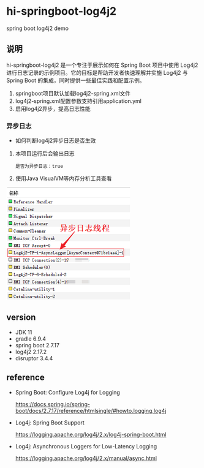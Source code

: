 # hi-springboot-log4j2
spring boot log4j2 demo

## 说明

hi-springboot-log4j2 是一个专注于展示如何在 Spring Boot 项目中使用 Log4j2 进行日志记录的示例项目。它的目标是帮助开发者快速理解并实施 Log4j2 与 Spring Boot 的集成，同时提供一些最佳实践和配置示例。

1. springboot项目默认加载log4j2-spring.xml文件
2. log4j2-spring.xml配置参数支持引用application.yml
3. 启用log4j2异步，提高日志性能



### 异步日志

- 如何判断log4j2异步日志是否生效

1. 本项目运行后会输出日志

   ```
   是否为异步日志：true
   ```



2. 使用Java VisualVM等内存分析工具查看

![image-20240719090349777](assets/README/image-20240719090349777.png) 




## version
- JDK 11
- gradle 6.9.4
- spring boot 2.7.17
- log4j2 2.17.2
- disruptor 3.4.4



## reference

- Spring Boot: Configure Log4j for Logging

  https://docs.spring.io/spring-boot/docs/2.7.17/reference/htmlsingle/#howto.logging.log4j

- Log4j: Spring Boot Support

  https://logging.apache.org/log4j/2.x/log4j-spring-boot.html

- Log4j: Asynchronous Loggers for Low-Latency Logging

  https://logging.apache.org/log4j/2.x/manual/async.html


